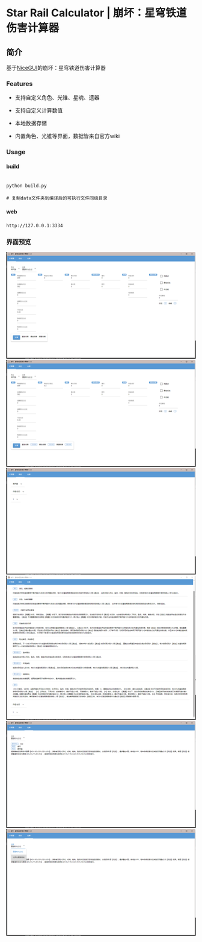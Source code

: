 # Star Rail Calculator | 崩坏：星穹铁道伤害计算器

## 简介

基于[NiceGUI](https://nicegui.io)的崩坏：星穹铁道伤害计算器

### Features

- 支持自定义角色、光锥、星魂、遗器

- 支持自定义计算数值

- 本地数据存储

- 内置角色、光锥等界面，数据皆来自官方wiki

### Usage

#### build

```

python build.py

# 复制data文件夹到编译后的可执行文件同级目录

```

#### web

`http://127.0.0.1:3334`

### 界面预览

![1](img/1.png)
![6](img/6.png)
![2](img/2.png)
![3](img/3.png)
![4](img/4.png)
![5](img/5.png)